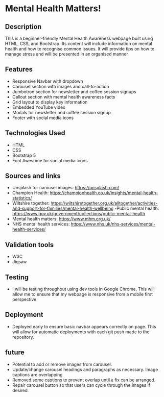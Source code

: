 # Mental Health Matters!

## Description
This is a beginner-friendly Mental Health Awareness webpage built using HTML, CSS, and Bootstrap. Its content will include information on mental health and how to recognise common issues. It will provide tips on how to manage stress and will be presented in an organised manner



## Features
- Responsive Navbar with dropdown
- Carousel section with images and call-to-action
- Jumbotron section for newsletter and coffee session signups
- Callout section with mental health awareness facts
- Grid layout to display key information
- Embedded YouTube video
- Modals for newsletter and coffee session signup
- Footer with social media icons

## Technologies Used
- HTML
- CSS
- Bootstrap 5
- Font Awesome for social media icons

## Sources and links
- Unsplash for carousel images: https://unsplash.com/
- Champion Health: https://championhealth.co.uk/insights/mental-health-statistics/
- Wiltshire together: https://wiltshiretogether.org.uk/alltogether/activities-and-support-for-families/mental-health-wellbeing
-Public mental health: https://www.gov.uk/government/collections/public-mental-health
- Mental health matters: https://www.mhm.org.uk/
- NHS mental health services: https://www.nhs.uk/nhs-services/mental-health-services/


## Validation tools
- W3C
- Jigsaw

## Testing
- I will be testing throughout using dev tools in Google Chrome. This will allow me to ensure that my webpage is responsive from a mobile first perspective.

## Deployment
- Deployed early to ensure basic navbar appears correctly on page. This will allow for automatic deployments with each git push made to the repository.

## future
- Potential to add or remove images from carousel.
- Update/change carousel headings and paragraphs as necessary. Image captions are overlapping
- Removed some captions to prevent overlap until a fix can be arranged.
- Repair carousel button so that users can cycle through the images if desired.